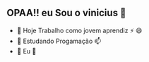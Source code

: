 ## OPAA!! eu Sou o vinicius 👋

- 🔭 Hoje Trabalho como jovem aprendiz ⚡ 😄 
- 🌱 Estudando Progamação 📫  
- 🤔 Eu 💬 





